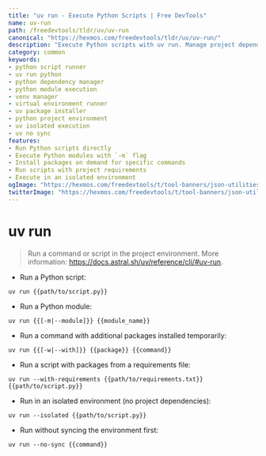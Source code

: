 ```yaml
---
title: "uv run - Execute Python Scripts | Free DevTools"
name: uv-run
path: /freedevtools/tldr/uv/uv-run
canonical: "https://hexmos.com/freedevtools/tldr/uv/uv-run/"
description: "Execute Python scripts with uv run. Manage project dependencies, install packages on demand, and run in isolated environments. Free online tool, no registration required."
category: common
keywords:
- python script runner
- uv run python
- python dependency manager
- python module execution
- venv manager
- virtual environment runner
- uv package installer
- python project environment
- uv isolated execution
- uv no sync
features:
- Run Python scripts directly
- Execute Python modules with `-m` flag
- Install packages on demand for specific commands
- Run scripts with project requirements
- Execute in an isolated environment
ogImage: "https://hexmos.com/freedevtools/t/tool-banners/json-utilities-banner.png"
twitterImage: "https://hexmos.com/freedevtools/t/tool-banners/json-utilities-banner.png"
---
```


# uv run

> Run a command or script in the project environment.
> More information: <https://docs.astral.sh/uv/reference/cli/#uv-run>.

- Run a Python script:

`uv run {{path/to/script.py}}`

- Run a Python module:

`uv run {{[-m|--module]}} {{module_name}}`

- Run a command with additional packages installed temporarily:

`uv run {{[-w|--with]}} {{package}} {{command}}`

- Run a script with packages from a requirements file:

`uv run --with-requirements {{path/to/requirements.txt}} {{path/to/script.py}}`

- Run in an isolated environment (no project dependencies):

`uv run --isolated {{path/to/script.py}}`

- Run without syncing the environment first:

`uv run --no-sync {{command}}`
